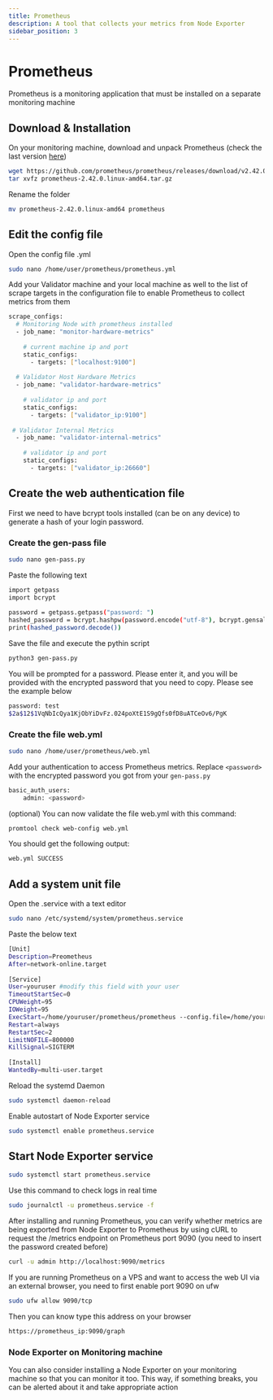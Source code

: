 ```yaml
---
title: Prometheus
description: A tool that collects your metrics from Node Exporter
sidebar_position: 3
---
```


# Prometheus

Prometheus is a monitoring application that must be installed on a separate monitoring machine

## Download & Installation

On your monitoring machine, download and unpack Prometheus (check the last version [here](https://prometheus.io/download/#prometheus))

```bash
wget https://github.com/prometheus/prometheus/releases/download/v2.42.0/prometheus-2.42.0.linux-amd64.tar.gz
tar xvfz prometheus-2.42.0.linux-amd64.tar.gz
```

Rename the folder

```bash
mv prometheus-2.42.0.linux-amd64 prometheus
```

## Edit the config file

Open the config file .yml

```bash
sudo nano /home/user/prometheus/prometheus.yml
```

Add your Validator machine and your local machine as well to the list of scrape targets in the configuration file to enable Prometheus to collect metrics from them

```bash title=/home/user/prometheus/prometheus.yml
scrape_configs:
  # Monitoring Node with prometheus installed
  - job_name: "monitor-hardware-metrics"
​
    # current machine ip and port
    static_configs:
      - targets: ["localhost:9100"]
​
  # Validator Host Hardware Metrics
  - job_name: "validator-hardware-metrics"
​
    # validator ip and port
    static_configs:
      - targets: ["validator_ip:9100"]
​
 # Validator Internal Metrics
  - job_name: "validator-internal-metrics"
​
    # validator ip and port
    static_configs:
      - targets: ["validator_ip:26660"]
```

## Create the web authentication file

First we need to have bcrypt tools installed (can be on any device) to generate a hash of your login password.

### Create the gen-pass file

```bash
sudo nano gen-pass.py
```

Paste the following text

```bash title gen-pass-py
import getpass
import bcrypt
​
password = getpass.getpass("password: ")
hashed_password = bcrypt.hashpw(password.encode("utf-8"), bcrypt.gensalt())
print(hashed_password.decode())
```

Save the file and execute the pythin script

```bash
python3 gen-pass.py
```

You will be prompted for a password. Please enter it, and you will be provided with the encrypted password that you need to copy. Please see the example below

```bash
password: test
$2a$12$1VqNbIcQya1KjObYiDvFz.024poXtE1S9gQfs0fD8uATCeOv6/PgK
```

### Create the file web.yml

```bash
sudo nano /home/user/prometheus/web.yml
```

Add your authentication to access Prometheus metrics. Replace `<password>` with the encrypted password you got from your `gen-pass.py`

```bash title=/home/user/prometheus/web.yml
basic_auth_users:
    admin: <password>
```

(optional) You can now validate the file web.yml with this command:

```bash
promtool check web-config web.yml
```

You should get the following output:

```bash
web.yml SUCCESS
```

## Add a system unit file

Open the .service with a text editor

```bash
sudo nano /etc/systemd/system/prometheus.service
```

Paste the below text

```bash title=/etc/systemd/system/prometheus.service
[Unit]
Description=Preometheus
After=network-online.target
​
[Service]
User=youruser #modify this field with your user
TimeoutStartSec=0
CPUWeight=95
IOWeight=95
ExecStart=/home/youruser/prometheus/prometheus --config.file=/home/youruser/prometheus/prometheus.yml --web.config.file=/home/trinity/prometheus/web.yml --storage.tsdb.path=/home/youruser/prometheus/data
Restart=always
RestartSec=2
LimitNOFILE=800000
KillSignal=SIGTERM
​
[Install]
WantedBy=multi-user.target
```

Reload the systemd Daemon

```bash
sudo systemctl daemon-reload
```

Enable autostart of Node Exporter service

```bash
sudo systemctl enable prometheus.service
```

## Start Node Exporter service

```bash
sudo systemctl start prometheus.service
```

Use this command to check logs in real time

```bash
sudo journalctl -u prometheus.service -f
```

After installing and running Prometheus, you can verify whether metrics are being exported from Node Exporter to Prometheus by using cURL to request the /metrics endpoint on Prometheus port 9090 (you need to insert the password created before)

```bash
curl -u admin http://localhost:9090/metrics
```

If you are running Prometheus on a VPS and want to access the web UI via an external browser, you need to first enable port 9090 on ufw

```bash
sudo ufw allow 9090/tcp
```

Then you can know type this address on your browser

```bash
https://prometheus_ip:9090/graph
```

### Node Exporter on Monitoring machine

You can also consider installing a Node Exporter on your monitoring machine so that you can monitor it too. This way, if something breaks, you can be alerted about it and take appropriate action